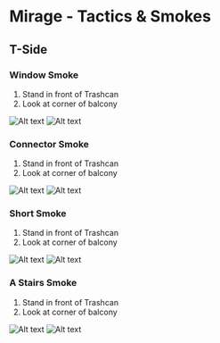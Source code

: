 # Mirage - Tactics & Smokes

## T-Side

### Window Smoke

1. Stand in front of Trashcan
2. Look at corner of balcony

![Alt text](./assets/img/de_mirage_window_pos.png) ![Alt text](./assets/img/de_mirage_window_pov.png)

### Connector Smoke

1. Stand in front of Trashcan
2. Look at corner of balcony

![Alt text](./assets/img/de_mirage_window_pos.png) ![Alt text](./assets/img/de_mirage_window_pov.png)

### Short Smoke

1. Stand in front of Trashcan
2. Look at corner of balcony

![Alt text](./assets/img/de_mirage_window_pos.png) ![Alt text](./assets/img/de_mirage_window_pov.png)

### A Stairs Smoke

1. Stand in front of Trashcan
2. Look at corner of balcony

![Alt text](./assets/img/de_mirage_window_pos.png) ![Alt text](./assets/img/de_mirage_window_pov.png)